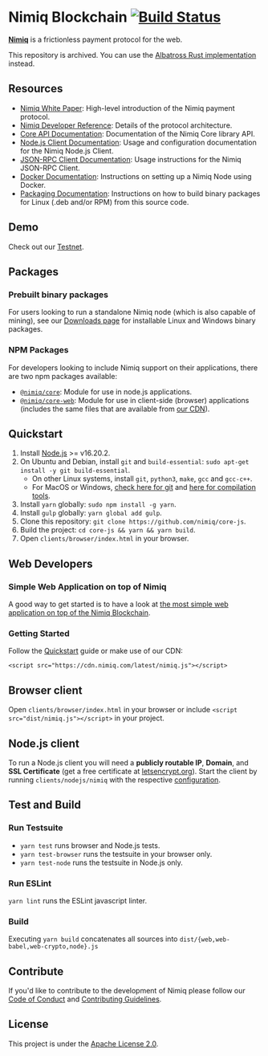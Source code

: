 # Nimiq Blockchain [![Build Status](https://github.com/nimiq/core-js/actions/workflows/build%2Btest.yml/badge.svg?branch=master)](https://github.com/nimiq/core-js/actions?query=branch%3Amaster)

**[Nimiq](https://nimiq.com/)** is a frictionless payment protocol for the web.

This repository is archived. You can use the [Albatross Rust implementation](https://github.com/nimiq/core-rs-albatross/) instead.

## Resources

- [Nimiq White Paper](https://nimiq.com/whitepaper/): High-level introduction of the Nimiq payment protocol.
- [Nimiq Developer Reference](https://nimiq-network.github.io/developer-reference/): Details of the protocol architecture.
- [Core API Documentation](https://doc.esdoc.org/github.com/nimiq/core-js/): Documentation of the Nimiq Core library API.
- [Node.js Client Documentation](doc/nodejs-client.md): Usage and configuration documentation for the Nimiq Node.js Client.
- [JSON-RPC Client Documentation](doc/json-rpc-client.md): Usage instructions for the Nimiq JSON-RPC Client.
- [Docker Documentation](doc/docker.md): Instructions on setting up a Nimiq Node using Docker.
- [Packaging Documentation](doc/linux-packaging.md): Instructions on how to build binary packages for Linux (.deb and/or RPM) from this source code.

## Demo
Check out our [Testnet](https://nimiq-testnet.com).

## Packages
### Prebuilt binary packages
For users looking to run a standalone Nimiq node (which is also capable of mining), see our [Downloads page](https://nimiq.com/#downloads) for installable Linux and Windows binary packages.

### NPM Packages
For developers looking to include Nimiq support on their applications, there are two npm packages available:

- [`@nimiq/core`](https://www.npmjs.com/package/@nimiq/core): Module for use in node.js applications.
- [`@nimiq/core-web`](https://www.npmjs.com/package/@nimiq/core-web): Module for use in client-side (browser) applications (includes the same files that are available from [our CDN](#getting-started)).

## Quickstart

1. Install [Node.js](https://nodejs.org) >= v16.20.2.
2. On Ubuntu and Debian, install `git` and `build-essential`: `sudo apt-get install -y git build-essential`.
    - On other Linux systems, install `git`, `python3`, `make`, `gcc` and `gcc-c++`.
    - For MacOS or Windows, [check here for git](https://git-scm.com/downloads) and [here for compilation tools](https://github.com/nodejs/node-gyp#on-mac-os-x).
3. Install `yarn` globally: `sudo npm install -g yarn`.
4. Install `gulp` globally:  `yarn global add gulp`.
5. Clone this repository: `git clone https://github.com/nimiq/core-js`.
6. Build the project: `cd core-js && yarn && yarn build`.
7. Open `clients/browser/index.html` in your browser.

## Web Developers
### Simple Web Application on top of Nimiq
A good way to get started is to have a look at [the most simple web application on top of the Nimiq Blockchain](https://demo.nimiq.com/).

### Getting Started
Follow the [Quickstart](#quickstart) guide or make use of our CDN:

```
<script src="https://cdn.nimiq.com/latest/nimiq.js"></script>
```

## Browser client

Open `clients/browser/index.html` in your browser or include `<script src="dist/nimiq.js"></script>` in your project.

## Node.js client

To run a Node.js client you will need a **publicly routable IP**, **Domain**, and **SSL Certificate** (get a free certificate at [letsencrypt.org](https://letsencrypt.org/)). Start the client by running `clients/nodejs/nimiq` with the respective [configuration](doc/nodejs-client.md).

## Test and Build

### Run Testsuite
- `yarn test` runs browser and Node.js tests.
- `yarn test-browser` runs the testsuite in your browser only.
- `yarn test-node` runs the testsuite in Node.js only.

### Run ESLint
`yarn lint` runs the ESLint javascript linter.

### Build
Executing `yarn build` concatenates all sources into `dist/{web,web-babel,web-crypto,node}.js`

## Contribute

If you'd like to contribute to the development of Nimiq please follow our [Code of Conduct](/.github/CODE_OF_CONDUCT.md) and [Contributing Guidelines](/.github/CONTRIBUTING.md).

## License

This project is under the [Apache License 2.0](./LICENSE.md).
